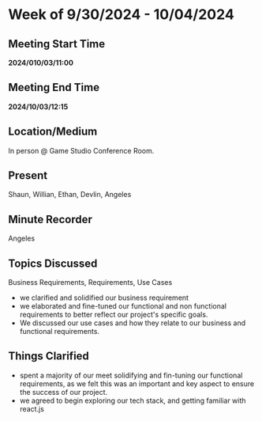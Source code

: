 # Week of 9/30/2024 - 10/04/2024

## Meeting Start Time

**2024/010/03/11:00** 

## Meeting End Time

**2024/10/03/12:15**

## Location/Medium

In person @ Game Studio Conference Room.

## Present

Shaun, Willian, Ethan, Devlin, Angeles 

## Minute Recorder

Angeles

## Topics Discussed

Business Requirements, Requirements, Use Cases
- we clarified and solidified our business requirement
- we elaborated and fine-tuned our functional and non functional requirements to better reflect our project's specific goals.
- We discussed our use cases and how they relate to our business and functional requirements. 

## Things Clarified

- spent a majority of our meet solidifying and fin-tuning our functional requirements, as we felt this was an important and key aspect to ensure the success of our project.
- we agreed to begin exploring our tech stack, and getting familiar with react.js 
